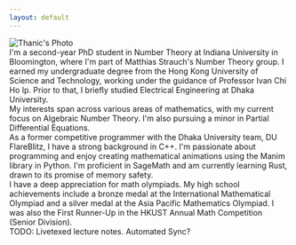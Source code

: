 ```yaml
---
layout: default
---
```


<div class="image-wrap">
  <img src="{{ site.baseurl }}/assets/images/Charles_River_Photo.jpg" alt="Thanic's Photo" class="image-right">
</div>


<div class="equalize-text">
  I'm a second-year PhD student in Number Theory at Indiana University in Bloomington, where I'm part of Matthias Strauch's Number Theory group. I earned my undergraduate degree from the Hong Kong University of Science and Technology, working under the guidance of Professor Ivan Chi Ho Ip. Prior to that, I briefly studied Electrical Engineering at Dhaka University.
</div>

<div class="equalize-text">
  My interests span across various areas of mathematics, with my current focus on Algebraic Number Theory. I'm also pursuing a minor in Partial Differential Equations.
</div>

<div class="equalize-text">
  As a former competitive programmer with the Dhaka University team, DU FlareBlitz, I have a strong background in C++. I'm passionate about programming and enjoy creating mathematical animations using the Manim library in Python. I'm proficient in SageMath and am currently learning Rust, drawn to its promise of memory safety.
</div>

<div class="equalize-text">
  I have a deep appreciation for math olympiads. My high school achievements include a bronze medal at the International Mathematical Olympiad and a silver medal at the Asia Pacific Mathematics Olympiad. I was also the First Runner-Up in the HKUST Annual Math Competition (Senior Division).
</div>

<div class="equalize-text">
  TODO: Livetexed lecture notes. Automated Sync?
</div>

